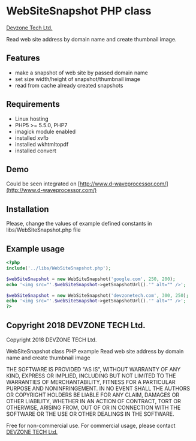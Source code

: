 # WebSiteSnapshot PHP class

[ Devzone Tech Ltd.](https://www.devzonetech.com/)

Read web site address by domain name and create thumbnail image.

## Features

  - make a snapshot of web site by passed domain name
  - set size width/height of snapshot/thumbnail image
  - read from cache already created snapshots

## Requirements

  - Linux hosting
  - PHP5 >= 5.5.0, PHP7
  - imagick module enabled
  - installed xvfb
  - installed wkhtmltopdf
  - installed convert

## Demo

Could be seen integrated on [http://www.d-waveprocessor.com/](http://www.d-waveprocessor.com/)

## Installation

Please, change the values of example defined constants in libs/WebSiteSnapshot.php file

## Example usage

```php
<?php
include('../libs/WebSiteSnapshot.php');

$webSiteSnapshot = new WebSiteSnapshot('google.com', 250, 200);
echo '<img src="'.$webSiteSnapshot->getSnapshotUrl().'" alt="" />';

$webSiteSnapshot = new WebSiteSnapshot('devzonetech.com', 300, 250);
echo '<img src="'.$webSiteSnapshot->getSnapshotUrl().'" alt="" />';
?>
```

## Copyright 2018 DEVZONE TECH Ltd.

Copyright 2018 DEVZONE TECH Ltd.

WebSiteSnapshot class PHP example
Read web site address by domain name and create thumbnail image

THE SOFTWARE IS PROVIDED "AS IS", WITHOUT WARRANTY OF ANY KIND, EXPRESS OR IMPLIED, INCLUDING BUT NOT LIMITED TO THE WARRANTIES OF MERCHANTABILITY, FITNESS FOR A PARTICULAR PURPOSE AND NONINFRINGEMENT. IN NO EVENT SHALL THE AUTHORS OR COPYRIGHT HOLDERS BE LIABLE FOR ANY CLAIM, DAMAGES OR OTHER LIABILITY, WHETHER IN AN ACTION OF CONTRACT, TORT OR OTHERWISE, ARISING FROM, OUT OF OR IN CONNECTION WITH THE SOFTWARE OR THE USE OR OTHER DEALINGS IN THE SOFTWARE.
 
Free for non-commercial use. 
For commercial usage, please contact [DEVZONE TECH Ltd.](https://www.devzonetech.com/) 





